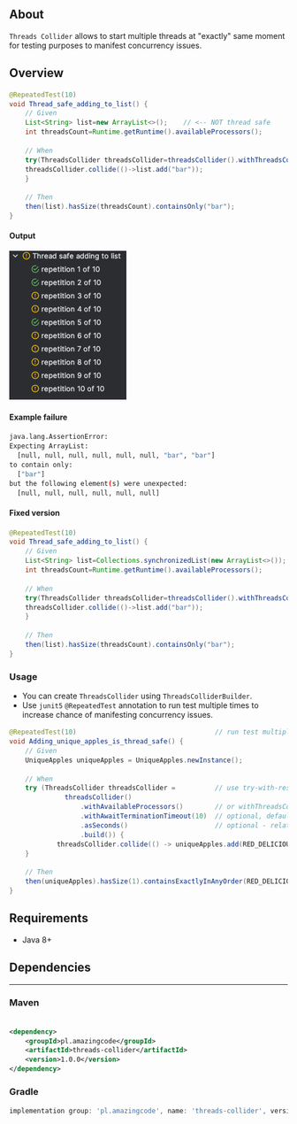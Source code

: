 ## About

`Threads Collider` allows to start multiple threads at "exactly" same moment for testing purposes to manifest concurrency
issues.

## Overview

```java
@RepeatedTest(10)
void Thread_safe_adding_to_list() {
    // Given
    List<String> list=new ArrayList<>();    // <-- NOT thread safe
    int threadsCount=Runtime.getRuntime().availableProcessors();

    // When
    try(ThreadsCollider threadsCollider=threadsCollider().withThreadsCount(threadsCount).build()){
    threadsCollider.collide(()->list.add("bar"));
    }

    // Then
    then(list).hasSize(threadsCount).containsOnly("bar");
}
```

#### Output

![img.png](png/img.png)

#### Example failure

```bash
java.lang.AssertionError: 
Expecting ArrayList:
  [null, null, null, null, null, null, "bar", "bar"]
to contain only:
  ["bar"]
but the following element(s) were unexpected:
  [null, null, null, null, null, null]
```

#### Fixed version

```java
@RepeatedTest(10)
void Thread_safe_adding_to_list() {
    // Given
    List<String> list=Collections.synchronizedList(new ArrayList<>()); // <-- thread safe
    int threadsCount=Runtime.getRuntime().availableProcessors();

    // When
    try(ThreadsCollider threadsCollider=threadsCollider().withThreadsCount(threadsCount).build()){
    threadsCollider.collide(()->list.add("bar"));
    }

    // Then
    then(list).hasSize(threadsCount).containsOnly("bar");
}
```

### Usage

- You can create `ThreadsCollider` using `ThreadsColliderBuilder`.
- Use `junit5` `@RepeatedTest` annotation to run test multiple times to increase chance of manifesting concurrency issues.

```java
@RepeatedTest(10)                                   // run test multiple times to increase chance of manifesting concurrency issues
void Adding_unique_apples_is_thread_safe() {
    // Given
    UniqueApples uniqueApples = UniqueApples.newInstance();

    // When
    try (ThreadsCollider threadsCollider =          // use try-with-resources to automatically shutdown threads collider
              threadsCollider()
                  .withAvailableProcessors()        // or withThreadsCount(CUSTOM_THREADS_COUNT)
                  .withAwaitTerminationTimeout(10)  // optional, default 60 seconds
                  .asSeconds()                      // optional - related only to "withAwaitTerminationTimeout()", default TimeUnit.SECONDS
                  .build()) {
            threadsCollider.collide(() -> uniqueApples.add(RED_DELICIOUS)); // <-- code to be executed simultaneously at "exactly" same moment
    }

    // Then
    then(uniqueApples).hasSize(1).containsExactlyInAnyOrder(RED_DELICIOUS);
}
```

## Requirements

- Java 8+

## Dependencies

---

### Maven

```xml 

<dependency>
    <groupId>pl.amazingcode</groupId>
    <artifactId>threads-collider</artifactId>
    <version>1.0.0</version>
</dependency>
```

### Gradle

```groovy
implementation group: 'pl.amazingcode', name: 'threads-collider', version: "1.0.0"
```